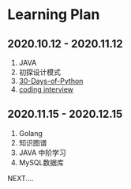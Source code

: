 # Learning Plan
## 2020.10.12 - 2020.11.12
1. JAVA
2. 初探设计模式
3. [30-Days-of-Python](https://github.com/Asabeneh/30-Days-Of-Python)
4. [coding interview](https://github.com/jwasham/coding-interview-university/blob/master/translations/README-cn.md)

## 2020.11.15 - 2020.12.15
1. Golang
2. 知识图谱
3. JAVA 中阶学习
4. MySQL数据库

NEXT....
